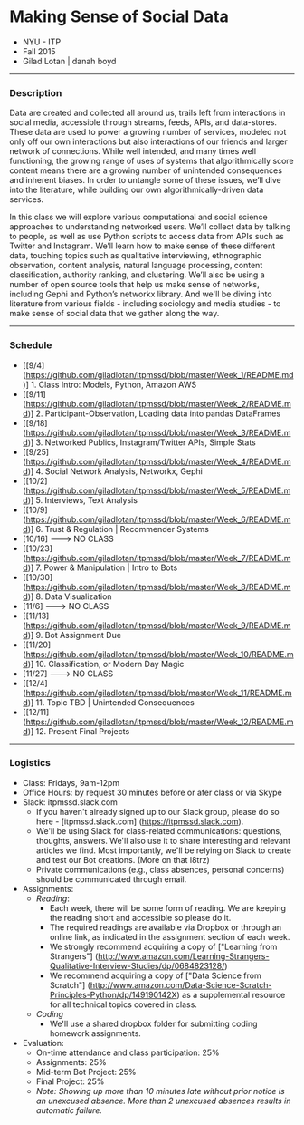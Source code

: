# Making Sense of Social Data

- NYU - ITP
- Fall 2015
- Gilad Lotan | danah boyd

---
### Description
Data are created and collected all around us, trails left from interactions in social media, accessible through streams, feeds, APIs, and data-stores. These data are used to power a growing number of services, modeled not only off our own interactions but also interactions of our friends and larger network of connections. While well intended, and many times well functioning, the growing range of uses of systems that algorithmically score content means there are a growing number of unintended consequences and inherent biases. In order to untangle some of these issues, we’ll dive into the literature, while building our own algorithmically-driven data services.

In this class we will explore various computational and social science approaches to understanding networked users. We’ll collect data by talking to people, as well as use Python scripts to access data from APIs such as Twitter and Instagram. We’ll learn how to make sense of these different data, touching topics such as qualitative interviewing, ethnographic observation, content analysis, natural language processing, content classification, authority ranking, and clustering. We’ll also be using a number of open source tools that help us make sense of networks, including Gephi and Python’s networkx library. And we'll be diving into literature from various fields - including sociology and media studies - to make sense of social data that we gather along the way.

---
### Schedule

- [[9/4] (https://github.com/giladlotan/itpmssd/blob/master/Week_1/README.md)]   1. Class Intro: Models, Python, Amazon AWS
- [[9/11] (https://github.com/giladlotan/itpmssd/blob/master/Week_2/README.md)]  2. Participant-Observation, Loading data into pandas DataFrames
- [[9/18] (https://github.com/giladlotan/itpmssd/blob/master/Week_3/README.md)]  3. Networked Publics, Instagram/Twitter APIs, Simple Stats
- [[9/25] (https://github.com/giladlotan/itpmssd/blob/master/Week_4/README.md)]  4. Social Network Analysis, Networkx, Gephi
- [[10/2]  (https://github.com/giladlotan/itpmssd/blob/master/Week_5/README.md)] 5. Interviews, Text Analysis
- [[10/9]  (https://github.com/giladlotan/itpmssd/blob/master/Week_6/README.md)] 6. Trust & Regulation | Recommender Systems
- [10/16] ---> NO CLASS
- [[10/23] (https://github.com/giladlotan/itpmssd/blob/master/Week_7/README.md)] 7. Power & Manipulation | Intro to Bots
- [[10/30] (https://github.com/giladlotan/itpmssd/blob/master/Week_8/README.md)] 8. Data Visualization
- [11/6]  ---> NO CLASS
- [[11/13] (https://github.com/giladlotan/itpmssd/blob/master/Week_9/README.md)] 9. Bot Assignment Due
- [[11/20] (https://github.com/giladlotan/itpmssd/blob/master/Week_10/README.md)] 10. Classification, or Modern Day Magic
- [11/27] ---> NO CLASS
- [[12/4]  (https://github.com/giladlotan/itpmssd/blob/master/Week_11/README.md)] 11. Topic TBD | Unintended Consequences
- [[12/11] (https://github.com/giladlotan/itpmssd/blob/master/Week_12/README.md)] 12. Present Final Projects

---
### Logistics

- Class: Fridays, 9am-12pm
- Office Hours: by request 30 minutes before or afer class or via Skype
- Slack: itpmssd.slack.com
  - If you haven't already signed up to our Slack group, please do so here - [itpmssd.slack.com] (https://itpmssd.slack.com).
  - We'll be using Slack for class-related communications: questions, thoughts, answers. We'll also use it to share interesting and relevant articles we find. Most importantly, we'll be relying on Slack to create and test our Bot creations. (More on that l8trz)
  - Private communications (e.g., class absences, personal concerns) should be communicated through email.
- Assignments:
  - _Reading_: 
    - Each week, there will be some form of reading. We are keeping the reading short and accessible so please do it. 
    - The required readings are available via Dropbox or through an online link, as indicated in the assignment section of each week.  
    - We strongly recommend acquiring a copy of ["Learning from Strangers"] (http://www.amazon.com/Learning-Strangers-Qualitative-Interview-Studies/dp/0684823128/)
    - We recommend acquiring a copy of ["Data Science from Scratch"] (http://www.amazon.com/Data-Science-Scratch-Principles-Python/dp/149190142X) as a supplemental resource for all technical topics covered in class.
  - _Coding_
    - We'll use a shared dropbox folder for submitting coding homework assignments. 
- Evaluation: 
  - On-time attendance and class participation: 25%
  - Assignments: 25%
  - Mid-term Bot Project: 25%
  - Final Project: 25%
  - _Note: Showing up more than 10 minutes late without prior notice is an unexcused absence. More than 2 unexcused absences results in automatic failure._
